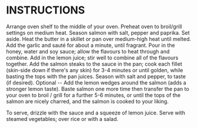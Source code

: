 # INSTRUCTIONS
Arrange oven shelf to the middle of your oven. Preheat oven to broil/grill settings on medium heat. 
Season salmon with salt, pepper and paprika. Set aside.
Heat the butter in a skillet or pan over medium-high heat until melted. Add the garlic and sauté for about a minute, until fragrant. Pour in the honey, water and soy sauce; allow the flavours to heat through and combine. Add in the lemon juice; stir well to combine all of the flavours together.
Add the salmon steaks to the sauce in the pan; cook each fillet (skin-side down if there's any skin) for 3-4 minutes or until golden, while basting the tops with the pan juices. Season with salt and pepper, to taste (if desired).
Optional -- Add the lemon wedges around the salmon (adds a stronger lemon taste). 
Baste salmon one more time then transfer the pan to your oven to broil / grill for a further 5-6 minutes, or until the tops of the salmon are nicely charred, and the salmon is cooked to your liking.

To serve, drizzle with the sauce and a squeeze of lemon juice. Serve with steamed vegetables; over rice or with a salad.

